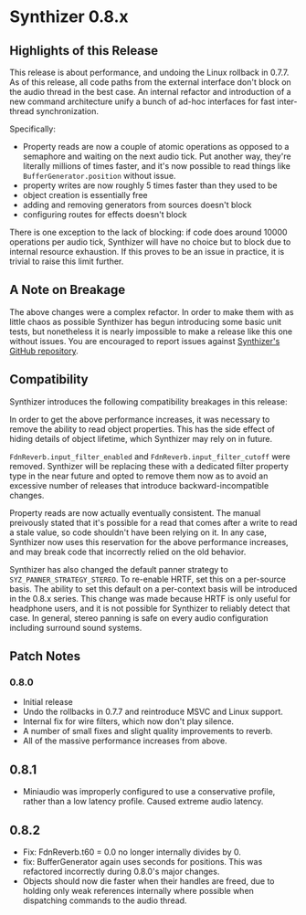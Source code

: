 # Synthizer 0.8.x

## Highlights of this Release

This release is about performance, and undoing the Linux rollback in 0.7.7.  As of this release,
all code paths from the external interface don't block on the audio thread in the best case.  An internal refactor and introduction
of a new command architecture unify a bunch of ad-hoc interfaces for fast inter-thread synchronization.

Specifically:

- Property reads are now a couple of atomic operations as opposed to a semaphore and waiting on the next audio tick.
  Put another way, they're literally millions of times faster, and it's now possible to read things like `BufferGenerator.position` without issue.
- property writes are now roughly 5 times faster than they used to be
- object creation is essentially free
- adding and removing generators from sources doesn't block
- configuring routes for effects doesn't block

There is one exception to the lack of blocking: if code does around 10000 operations per audio tick,
Synthizer will have no choice but to block due to internal resource exhaustion. If this proves to be an issue in practice, it is trivial to raise this limit further.

## A Note on Breakage

The above changes were a complex refactor.  In order to make them with as little chaos as possible Synthizer has begun introducing some basic unit tests, but nonetheless it is nearly impossible
to make a release like this one without issues.  You are encouraged to report issues against [Synthizer's GitHub repository](https://github.com/synthizer/synthizer/issues).

## Compatibility

Synthizer introduces the following compatibility breakages in this release:

In order to get the above performance increases, it was necessary to remove the ability to read object properties.  This has the side effect of hiding details
of object lifetime, which Synthizer may rely on in future.

`FdnReverb.input_filter_enabled` and `FdnReverb.input_filter_cutoff` were removed.  Synthizer will be replacing
these with a  dedicated filter property type in the near future and opted to remove them now as to avoid an excessive number of releases that introduce backward-incompatible changes.

Property reads are now actually eventually consistent.  The manual preivously stated that it's possible for a read that comes after a write
to read a stale value, so code shouldn't have been relying on it.  In any case, Synthizer now uses this reservation for the above performance increases, and may break code
that incorrectly relied on the old behavior.

Synthizer has also changed the default panner strategy to `SYZ_PANNER_STRATEGY_STEREO`.  To re-enable HRTF, set this on a per-source basis.  The ability to set this default on a per-context basis will be introduced in the 0.8.x
series.  This change was made because HRTF is only useful for headphone users, and it is not possible
for Synthizer to reliably detect that case.  In general, stereo panning is safe on every
audio configuration including surround sound systems.

## Patch Notes

### 0.8.0

- Initial release
- Undo the rollbacks in 0.7.7 and reintroduce MSVC and Linux support.
- Internal fix for wire filters, which now don't play silence.
- A number of small fixes and slight quality improvements to reverb.
- All of the massive performance increases from above.


## 0.8.1

- Miniaudio was improperly configured to use a conservative profile, rather than a low latency profile.
  Caused extreme audio latency.

## 0.8.2

- Fix: FdnReverb.t60 = 0.0 no longer internally divides by 0.
- fix: BufferGenerator again uses seconds for positions.  This was refactored incorrectly during 0.8.0's major changes.
- Objects should now die faster when their handles are freed, due to holding
  only weak references internally where possible when dispatching commands to the audio thread.
